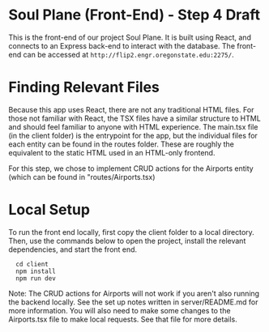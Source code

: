 # Soul Plane (Front-End) - Step 4 Draft

This is the front-end of our project Soul Plane. It is built using React, and connects to an Express back-end to interact with the database. The front-end can be accessed at `http://flip2.engr.oregonstate.edu:2275/`.

# Finding Relevant Files

Because this app uses React, there are not any traditional HTML files. For those not familiar with React, the TSX files have a similar structure to HTML and should feel familiar to anyone with HTML experience. The main.tsx file (in the client folder) is the entrypoint for the app, but the individual files for each entity can be found in the routes folder. These are roughly the equivalent to the static HTML used in an HTML-only frontend.

For this step, we chose to implement CRUD actions for the Airports entity (which can be found in "routes/Airports.tsx)

# Local Setup

To run the front end locally, first copy the client folder to a local directory. Then, use the commands below to open the project, install the relevant dependencies, and start the front end.

```
  cd client
  npm install
  npm run dev
```

Note: The CRUD actions for Airports will not work if you aren't also running the backend locally. See the set up notes written in server/README.md for more information. You will also need to make some changes to the Airports.tsx file to make local requests. See that file for more details.


